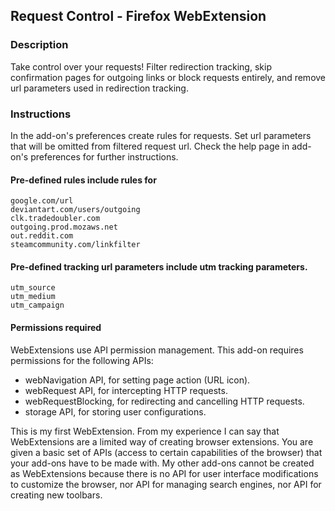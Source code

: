 ## Request Control - Firefox WebExtension

### Description
Take control over your requests! Filter redirection tracking, skip confirmation pages for outgoing links or block requests entirely, and remove url parameters used in redirection tracking.

### Instructions
In the add-on's preferences create rules for requests. Set url parameters that will be omitted from filtered request url. Check the help page in add-on's preferences for further instructions.

#### Pre-defined rules include rules for

```
google.com/url
deviantart.com/users/outgoing
clk.tradedoubler.com
outgoing.prod.mozaws.net
out.reddit.com
steamcommunity.com/linkfilter
```

#### Pre-defined tracking url parameters include utm tracking parameters.</b>

```
utm_source
utm_medium
utm_campaign
```

#### Permissions required
WebExtensions use API permission management. This add-on requires permissions for the following APIs:
- webNavigation API, for setting page action (URL icon).
- webRequest API, for intercepting HTTP requests.
- webRequestBlocking, for redirecting and cancelling HTTP requests.
- storage API, for storing user configurations. 

This is my first WebExtension. From my experience I can say that WebExtensions are a limited way of creating browser extensions. You are given a basic set of APIs (access to certain capabilities of the browser) that your add-ons have to be made with. My other add-ons cannot be created as WebExtensions because there is no API for user interface modifications to customize the browser, nor API for managing search engines, nor API for creating new toolbars.
